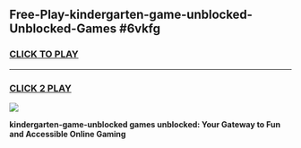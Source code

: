 
## Free-Play-kindergarten-game-unblocked-Unblocked-Games #6vkfg
<h3>
<a href="https://news.freeplayer.one?title=kindergarten-game-unblocked&ref=8M">CLICK TO PLAY</a></h3>
<hr>

<h3>
<a href="https://news.freeplayer.one?title=kindergarten-game-unblocked&ref=8M">CLICK 2 PLAY</a>
  
</h3>

<a href="https://news.freeplayer.one?title=kindergarten-game-unblocked&ref=8M"><img src="https://clearcache.store/games.png"></a>


**kindergarten-game-unblocked games unblocked: Your Gateway to Fun and Accessible Online Gaming**
